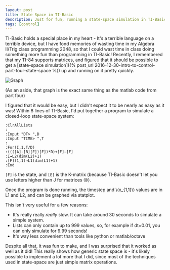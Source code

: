 ```yaml
---
layout: post
title: State Space in TI-Basic
description: Just for fun, running a state-space simulation in TI-Basic
tags: [control]
---
```

TI-Basic holds a special place in my heart - It's a terrible language on a terrible device, but I have fond memories of wasting time in my Algebra II/Trig class programming 2048, so that I could wast time in class doing something more fun than programming in TI-Basic! Recently, I remembered that my TI-84 supports matrices, and figured that it should be possible to get a [state-space simulation]({% post_url 2016-12-30-intro-to-control-part-four-state-space %}) up and running on it pretty quickly.

<img src="../assets/tiss/graph-small.jpg" alt="Graph">

(As an aside, that graph is the exact same thing as the matlab code from part four)

I figured that it would be easy, but I didn't expect it to be nearly as easy as it was! Within 8 lines of TI-Basic, I'd put together a program to simulate a closed-loop state-space system:

```tibasic
:ClrAllLists
:
:Input "DT> ",D
:Input "TIME> ",T
:
:For(I,1,T/D)
:((([A]-[B][E])[F])*D)+[F]→[F]
:I→L2(dim(L2)+1)
:[F](1,1)→L1(dim(L1)+1)
:End
```

`[F]` is the state, and `[E]` is the K-matrix (because TI-Basic doesn't let you use letters higher than J for matrices :cry:).

Once the program is done running, the timestep and \\(x\_{1,1}\\) values are in L1 and L2, and can be graphed via statplot.

This isn't very useful for a few reasons:

* It's really really *really* slow. It can take around 30 seconds to simulate a simple system.
* Lists can only contain up to 999 values, so, for example if dt=0.01, you can only simulate for 9.99 seconds!
* It's way less convenient than tools like python or matlab/octave

Despite all that, it was fun to make, and I was surprised that it worked as well as it did! This really shows how generic state space is - it's likely possible to implement a lot more that I did, since most of the techniques used in state-space are just simple matrix operations.
